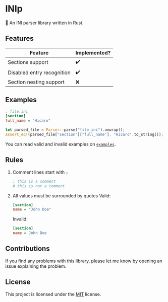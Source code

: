 # INIp
:pencil: An INI parser library written in Rust.

## Features

| Feature                    | Implemented?       |
|----------------------------|--------------------|
| Sections support           | :heavy_check_mark: |
| Disabled entry recognition | :heavy_check_mark: |
| Section nesting support    | :x:                |

## Examples

```ini
; file.ini
[section]
full_name = "Hicaro"
```

```rust
let parsed_file = Parser::parse("file.ini").unwrap();
assert_eq!(parsed_file["section"]["full_name"], "Hicaro".to_string());
```

You can read valid and invalid examples on [`examples`](examples).

## Rules

1. Comment lines start with `;`
   ```ini
   ; this is a comment
   # this is not a comment
   ```

2. All values must be surrounded by quotes
   Valid:
   ```ini
   [section]
   name = "John Doe"
   ```

   Invalid:
   ```ini
   [section]
   name = John Doe
   ```

## Contributions
If you find any problems with this library, please let me know by opening an issue explaining the problem.

## License
This project is licensed under the [MIT](LICENSE) license.
